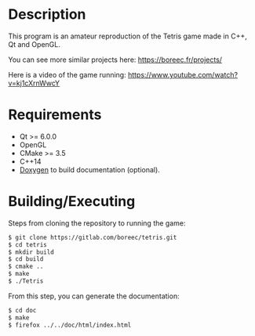 # Description

This program is an amateur reproduction of the Tetris game made in C++, Qt and OpenGL. 

You can see more similar projects here: https://boreec.fr/projects/

Here is a video of the game running: https://www.youtube.com/watch?v=kj1cXrnWwcY

# Requirements

- Qt >= 6.0.0
- OpenGL
- CMake >= 3.5
- C++14
- [Doxygen](https://www.doxygen.nl/index.html) to build documentation (optional).

# Building/Executing

Steps from cloning the repository to running the game:
```bash
$ git clone https://gitlab.com/boreec/tetris.git
$ cd tetris
$ mkdir build
$ cd build
$ cmake ..
$ make
$ ./Tetris
```

From this step, you can generate the documentation:

```bash
$ cd doc
$ make
$ firefox ../../doc/html/index.html
```

